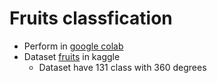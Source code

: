 # Fruits classfication
* Perform in [google colab](https://colab.research.google.com/drive/1P4bjQf8lnv5XwQer2uFVucP-Z8Rk6xlR?usp=sharing)
* Dataset [fruits](https://www.kaggle.com/moltean/fruits) in kaggle 
  - Dataset have 131 class with 360 degrees
